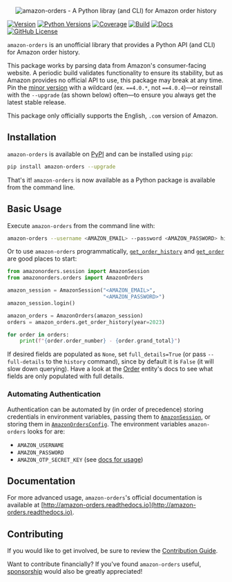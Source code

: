 <p align="center"><img alt="amazon-orders - A Python libray (and CLI) for Amazon order history" src="https://amazon-orders.readthedocs.io/_images/logo.png" /></p>

[![Version](https://img.shields.io/pypi/v/amazon-orders)](https://pypi.org/project/amazon-orders)
[![Python Versions](https://img.shields.io/pypi/pyversions/amazon-orders.svg)](https://pypi.org/project/amazon-orders)
[![Coverage](https://img.shields.io/codecov/c/github/alexdlaird/amazon-orders)](https://codecov.io/gh/alexdlaird/amazon-orders)
[![Build](https://img.shields.io/github/actions/workflow/status/alexdlaird/amazon-orders/build.yml)](https://github.com/alexdlaird/amazon-orders/actions/workflows/build.yml)
[![Docs](https://img.shields.io/readthedocs/amazon-orders)](https://amazon-orders.readthedocs.io)
[![GitHub License](https://img.shields.io/github/license/alexdlaird/amazon-orders)](https://github.com/alexdlaird/amazon-orders/blob/main/LICENSE)

`amazon-orders` is an unofficial library that provides a Python API (and CLI) for Amazon order history.

This package works by parsing data from Amazon's consumer-facing website. A periodic build validates functionality
to ensure its stability, but as Amazon provides no official API to use, this package may break at any time. Pin
the [minor version](https://semver.org/) with a wildcard (ex. `==4.0.*`, not `==4.0.4`)—or reinstall with the
`--upgrade` (as shown below) often—to ensure you always get the latest stable release.

This package only officially supports the English, `.com` version of Amazon.

## Installation

`amazon-orders` is available on [PyPI](https://pypi.org/project/amazon-orders/) and can be installed using `pip`:

```sh
pip install amazon-orders --upgrade
```

That's it! `amazon-orders` is now available as a Python package is available from the command line.

## Basic Usage

Execute `amazon-orders` from the command line with:

```sh
amazon-orders --username <AMAZON_EMAIL> --password <AMAZON_PASSWORD> history
```

Or to use `amazon-orders` programmatically, [`get_order_history`](https://amazon-orders.readthedocs.io/api.html#amazonorders.orders.AmazonOrders.get_order_history)
and [`get_order`](https://amazon-orders.readthedocs.io/api.html#amazonorders.orders.AmazonOrders.get_order) are good
places to start:

```python
from amazonorders.session import AmazonSession
from amazonorders.orders import AmazonOrders

amazon_session = AmazonSession("<AMAZON_EMAIL>",
                               "<AMAZON_PASSWORD>")
amazon_session.login()

amazon_orders = AmazonOrders(amazon_session)
orders = amazon_orders.get_order_history(year=2023)

for order in orders:
    print(f"{order.order_number} - {order.grand_total}")
```

If desired fields are populated as `None`, set `full_details=True` (or pass `--full-details` to the `history` command),
since by default it is `False` (it will slow down querying). Have a look at the [Order](https://amazon-orders.readthedocs.io/api.html#amazonorders.entity.order.Order)
entity's docs to see what fields are only populated with full details.

### Automating Authentication

Authentication can be automated by (in order of precedence) storing credentials in environment variables, passing them
to [`AmazonSession`](https://amazon-orders.readthedocs.io/api.html#amazonorders.session.AmazonSession), or storing them
in [`AmazonOrdersConfig`](https://amazon-orders.readthedocs.io/api.html#amazonorders.conf.AmazonOrdersConfig). The
environment variables `amazon-orders` looks for are:

- `AMAZON_USERNAME`
- `AMAZON_PASSWORD`
- `AMAZON_OTP_SECRET_KEY` (see [docs for usage](https://amazon-orders.readthedocs.io/api.html#amazonorders.session.AmazonSession.otp_secret_key))

## Documentation

For more advanced usage, `amazon-orders`'s official documentation is available
at [http://amazon-orders.readthedocs.io](http://amazon-orders.readthedocs.io).

## Contributing

If you would like to get involved, be sure to review
the [Contribution Guide](https://github.com/alexdlaird/amazon-orders/blob/main/CONTRIBUTING.rst).

Want to contribute financially? If you've found `amazon-orders`
useful, [sponsorship](https://github.com/sponsors/alexdlaird) would
also be greatly appreciated!